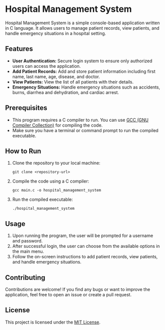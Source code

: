 # Hospital Management System

Hospital Management System is a simple console-based application written in C language. It allows users to manage patient records, view patients, and handle emergency situations in a hospital setting.

## Features

- **User Authentication:** Secure login system to ensure only authorized users can access the application.
- **Add Patient Records:** Add and store patient information including first name, last name, age, disease, and doctor.
- **View Patients:** View the list of all patients with their details.
- **Emergency Situations:** Handle emergency situations such as accidents, burns, diarrhea and dehydration, and cardiac arrest.

## Prerequisites

- This program requires a C compiler to run. You can use [GCC (GNU Compiler Collection)](https://gcc.gnu.org/) for compiling the code.
- Make sure you have a terminal or command prompt to run the compiled executable.

## How to Run

1. Clone the repository to your local machine:

   ```
   git clone <repository-url>
   ```

2. Compile the code using a C compiler:

   ```
   gcc main.c -o hospital_management_system
   ```

3. Run the compiled executable:

   ```
   ./hospital_management_system
   ```

## Usage

1. Upon running the program, the user will be prompted for a username and password.
2. After successful login, the user can choose from the available options in the main menu.
3. Follow the on-screen instructions to add patient records, view patients, and handle emergency situations.

## Contributing

Contributions are welcome! If you find any bugs or want to improve the application, feel free to open an issue or create a pull request.

## License

This project is licensed under the [MIT License](LICENSE).
